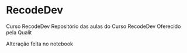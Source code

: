 # RecodeDev
 Curso RecodeDev
 Repositório das aulas do Curso RecodeDev 
 Oferecido pela Qualit

 Alteração feita no notebook
